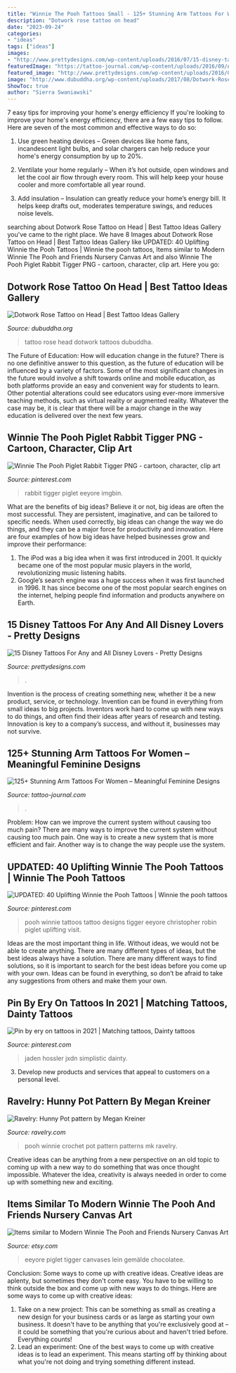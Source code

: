 ```yaml
---
title: "Winnie The Pooh Tattoos Small - 125+ Stunning Arm Tattoos For Women – Meaningful Feminine Designs"
description: "Dotwork rose tattoo on head"
date: "2023-09-24"
categories:
- "ideas"
tags: ["ideas"]
images:
- "http://www.prettydesigns.com/wp-content/uploads/2016/07/15-disney-tattoos-for-any-and-all-disney-lovers-6.jpg"
featuredImage: "https://tattoo-journal.com/wp-content/uploads/2016/09/Arm-Tattoos-For-Women_-5.jpg"
featured_image: "http://www.prettydesigns.com/wp-content/uploads/2016/07/15-disney-tattoos-for-any-and-all-disney-lovers-6.jpg"
image: "http://www.dubuddha.org/wp-content/uploads/2017/08/Dotwork-Rose-Tattoo-on-Head-by-Thomas-Somebody-728x728.jpg"
ShowToc: true
author: "Sierra Swaniawski"
---
```



7 easy tips for improving your home's energy efficiency
If you're looking to improve your home's energy efficiency, there are a few easy tips to follow. Here are seven of the most common and effective ways to do so:
1) Use green heating devices – Green devices like home fans, incandescent light bulbs, and solar chargers can help reduce your home's energy consumption by up to 20%.

2) Ventilate your home regularly – When it’s hot outside, open windows and let the cool air flow through every room. This will help keep your house cooler and more comfortable all year round.

3) Add insulation – Insulation can greatly reduce your home’s energy bill. It helps keep drafts out, moderates temperature swings, and reduces noise levels.

	

		
searching about Dotwork Rose Tattoo on Head | Best Tattoo Ideas Gallery you've came to the right place. We have 8 Images about Dotwork Rose Tattoo on Head | Best Tattoo Ideas Gallery like UPDATED: 40 Uplifting Winnie the Pooh Tattoos | Winnie the pooh tattoos, Items similar to Modern Winnie The Pooh and Friends Nursery Canvas Art and also Winnie The Pooh Piglet Rabbit Tigger PNG - cartoon, character, clip art. Here you go:
		
    
## Dotwork Rose Tattoo On Head | Best Tattoo Ideas Gallery

<img loading=lazy src="http://www.dubuddha.org/wp-content/uploads/2017/08/Dotwork-Rose-Tattoo-on-Head-by-Thomas-Somebody-728x728.jpg" onerror="this.onerror=null;this.src='https://tse1.mm.bing.net/th?id=OIP.Q0MM3Vr9YY8sOG_5s8OXVAHaHa&amp;pid=15.1';" alt="Dotwork Rose Tattoo on Head | Best Tattoo Ideas Gallery">

_Source: dubuddha.org_

>tattoo rose head dotwork tattoos dubuddha. 

	

The Future of Education: How will education change in the future?
There is no one definitive answer to this question, as the future of education will be influenced by a variety of factors. Some of the most significant changes in the future would involve a shift towards online and mobile education, as both platforms provide an easy and convenient way for students to learn. Other potential alterations could see educators using ever-more immersive teaching methods, such as virtual reality or augmented reality. Whatever the case may be, it is clear that there will be a major change in the way education is delivered over the next few years.

    
## Winnie The Pooh Piglet Rabbit Tigger PNG - Cartoon, Character, Clip Art

<img loading=lazy src="https://i.pinimg.com/736x/da/e1/96/dae196f9402a06e0d9adf812794764ba.jpg" onerror="this.onerror=null;this.src='https://tse3.mm.bing.net/th?id=OIP.xgtdon1qGWMRv5CZNwCqPwHaLZ&amp;pid=15.1';" alt="Winnie The Pooh Piglet Rabbit Tigger PNG - cartoon, character, clip art">

_Source: pinterest.com_

>rabbit tigger piglet eeyore imgbin. 

	

What are the benefits of big ideas?
Believe it or not, big ideas are often the most successful. They are persistent, imaginative, and can be tailored to specific needs. When used correctly, big ideas can change the way we do things, and they can be a major force for productivity and innovation. Here are four examples of how big ideas have helped businesses grow and improve their performance: 
1. The iPod was a big idea when it was first introduced in 2001. It quickly became one of the most popular music players in the world, revolutionizing music listening habits. 
2. Google’s search engine was a huge success when it was first launched in 1996. It has since become one of the most popular search engines on the internet, helping people find information and products anywhere on Earth. 

    
## 15 Disney Tattoos For Any And All Disney Lovers - Pretty Designs

<img loading=lazy src="http://www.prettydesigns.com/wp-content/uploads/2016/07/15-disney-tattoos-for-any-and-all-disney-lovers-6.jpg" onerror="this.onerror=null;this.src='https://tse4.mm.bing.net/th?id=OIP.fkgEWCac4745tI_JpNLjPQHaJ4&amp;pid=15.1';" alt="15 Disney Tattoos For Any and All Disney Lovers - Pretty Designs">

_Source: prettydesigns.com_

>. 

	

Invention is the process of creating something new, whether it be a new product, service, or technology. Invention can be found in everything from small ideas to big projects. Inventors work hard to come up with new ways to do things, and often find their ideas after years of research and testing. Innovation is key to a company’s success, and without it, businesses may not survive.

    
## 125+ Stunning Arm Tattoos For Women – Meaningful Feminine Designs

<img loading=lazy src="https://tattoo-journal.com/wp-content/uploads/2016/09/Arm-Tattoos-For-Women_-5.jpg" onerror="this.onerror=null;this.src='https://tse4.mm.bing.net/th?id=OIP.YzGdlEp3NmTfhP0_POLYPQHaHa&amp;pid=15.1';" alt="125+ Stunning Arm Tattoos For Women – Meaningful Feminine Designs">

_Source: tattoo-journal.com_

>. 

	

Problem: How can we improve the current system without causing too much pain?
There are many ways to improve the current system without causing too much pain. One way is to create a new system that is more efficient and fair. Another way is to change the way people use the system.

    
## UPDATED: 40 Uplifting Winnie The Pooh Tattoos | Winnie The Pooh Tattoos

<img loading=lazy src="https://i.pinimg.com/736x/c3/ab/08/c3ab089bdf8a53135641343a2084721b.jpg" onerror="this.onerror=null;this.src='https://tse1.mm.bing.net/th?id=OIP.gswOELjHtcH0HWMs7zZ2lAHaHa&amp;pid=15.1';" alt="UPDATED: 40 Uplifting Winnie the Pooh Tattoos | Winnie the pooh tattoos">

_Source: pinterest.com_

>pooh winnie tattoos tattoo designs tigger eeyore christopher robin piglet uplifting visit. 

	

Ideas are the most important thing in life. Without ideas, we would not be able to create anything. There are many different types of ideas, but the best ideas always have a solution. There are many different ways to find solutions, so it is important to search for the best ideas before you come up with your own. Ideas can be found in everything, so don’t be afraid to take any suggestions from others and make them your own.

    
## Pin By Ery On Tattoos In 2021 | Matching Tattoos, Dainty Tattoos

<img loading=lazy src="https://i.pinimg.com/736x/28/a2/63/28a2638bb9ed8edd6b763c2ca5db071a.jpg" onerror="this.onerror=null;this.src='https://tse2.mm.bing.net/th?id=OIP.eTec3Tq6Q0bYYoNejfBkSgHaNK&amp;pid=15.1';" alt="Pin by ery on tattoos in 2021 | Matching tattoos, Dainty tattoos">

_Source: pinterest.com_

>jaden hossler jxdn simplistic dainty. 

	

3. Develop new products and services that appeal to customers on a personal level.

    
## Ravelry: Hunny Pot Pattern By Megan Kreiner

<img loading=lazy src="https://images4-e.ravelrycache.com/uploads/motones/295762555/2kqtalqbhjppstkdxkeu6boiqnrqai2ttturs7osnnvebrxt1hach_cjyu5z8spb2miifo37kxtqwcm_w1300-h771_small2.jpg" onerror="this.onerror=null;this.src='https://tse4.mm.bing.net/th?id=OIP.tB_VdG-j_q8ljLuJ05dz_gAAAA&amp;pid=15.1';" alt="Ravelry: Hunny Pot pattern by Megan Kreiner">

_Source: ravelry.com_

>pooh winnie crochet pot pattern patterns mk ravelry. 

	

Creative ideas can be anything from a new perspective on an old topic to coming up with a new way to do something that was once thought impossible. Whatever the idea, creativity is always needed in order to come up with something new and exciting.

    
## Items Similar To Modern Winnie The Pooh And Friends Nursery Canvas Art

<img loading=lazy src="https://img0.etsystatic.com/022/0/7821411/il_570xN.480443626_d5xf.jpg" onerror="this.onerror=null;this.src='https://tse1.mm.bing.net/th?id=OIP.Jbgdx1p6FmghEjn_qotx2wHaEF&amp;pid=15.1';" alt="Items similar to Modern Winnie The Pooh and Friends Nursery Canvas Art">

_Source: etsy.com_

>eeyore piglet tigger canvases lein gemälde chocolatee. 

	

Conclusion: Some ways to come up with creative ideas.
Creative ideas are aplenty, but sometimes they don't come easy. You have to be willing to think outside the box and come up with new ways to do things. Here are some ways to come up with creative ideas: 
1. Take on a new project: This can be something as small as creating a new design for your business cards or as large as starting your own business. It doesn't have to be anything that you're exclusively good at – it could be something that you're curious about and haven't tried before. Everything counts! 
2. Lead an experiment: One of the best ways to come up with creative ideas is to lead an experiment. This means starting off by thinking about what you're not doing and trying something different instead.

